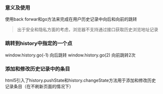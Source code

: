 ### 意义及使用

使用back forwar和go方法来完成在用户历史记录中向后和向前的跳转

> 出于安全和隐私方面的考虑，浏览器不支持通过接口获取历史浏览地址记录

### 跳转到history中指定的一个点

window.history.go(-1) 向后跳转
window.history.go(2) 向前跳转2次


### 添加和修改历史记录中的条目

html5引入了history.pushState和history.changeState方法用于添加和修改历史记录条目（在不刷新页面的情况下）
